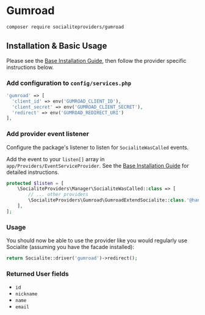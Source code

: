 # Gumroad

```bash
composer require socialiteproviders/gumroad
```

## Installation & Basic Usage

Please see the [Base Installation Guide](https://socialiteproviders.com/usage/), then follow the provider specific instructions below.

### Add configuration to `config/services.php`

```php
'gumroad' => [    
  'client_id' => env('GUMROAD_CLIENT_ID'),  
  'client_secret' => env('GUMROAD_CLIENT_SECRET'),  
  'redirect' => env('GUMROAD_REDIRECT_URI') 
],
```

### Add provider event listener

Configure the package's listener to listen for `SocialiteWasCalled` events.

Add the event to your `listen[]` array in `app/Providers/EventServiceProvider`. See the [Base Installation Guide](https://socialiteproviders.com/usage/) for detailed instructions.

```php
protected $listen = [
    \SocialiteProviders\Manager\SocialiteWasCalled::class => [
        // ... other providers
        \SocialiteProviders\Gumroad\GumroadExtendSocialite::class.'@handle',
    ],
];
```

### Usage

You should now be able to use the provider like you would regularly use Socialite (assuming you have the facade installed):

```php
return Socialite::driver('gumroad')->redirect();
```

### Returned User fields

- ``id``
- ``nickname``
- ``name``
- ``email``
